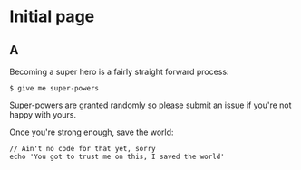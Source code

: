 # Initial page

## A

Becoming a super hero is a fairly straight forward process:

```
$ give me super-powers
```


 Super-powers are granted randomly so please submit an issue if you're not happy with yours.


Once you're strong enough, save the world:

```
// Ain't no code for that yet, sorry
echo 'You got to trust me on this, I saved the world'
```



